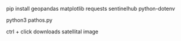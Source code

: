 pip install geopandas matplotlib requests sentinelhub python-dotenv

python3 pathos.py

ctrl + click downloads satellital image